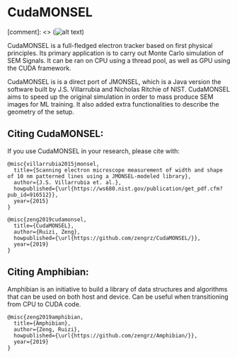 # CudaMONSEL
[comment]: <> (![alt text](https://raw.githubusercontent.com/username/projectname/branch/path/to/img.png))

CudaMONSEL is a full-fledged electron tracker based on first physical principles. Its primary application is to carry out Monte Carlo simulation of SEM Signals. It can be ran on CPU using a thread pool, as well as GPU using the CUDA framework.

CudaMONSEL is is a direct port of JMONSEL, which is a Java version the software built by J.S. Villarrubia and Nicholas Ritchie of NIST. CudaMONSEL aims to speed up the original simulation in order to mass produce SEM images for ML training. It also added extra functionalities to describe the geometry of the setup.

## Citing CudaMONSEL:

If you use CudaMONSEL in your research, please cite with:
```
@misc{villarrubia2015jmonsel,
  title={Scanning electron microscope measurement of width and shape of 10 nm patterned lines using a JMONSEL-modeled library},
  author={J.S. Villarrubia et. al.},
  howpublished={\url{https://ws680.nist.gov/publication/get_pdf.cfm?pub_id=916512}},
  year={2015}
}

@misc{zeng2019cudamonsel,
  title={CudaMONSEL},
  author={Ruizi, Zeng},
  howpublished={\url{https://github.com/zengrz/CudaMONSEL/}},
  year={2019}
}
```
## Citing Amphibian:
Amphibian is an initiative to build a library of data structures and algorithms that can be used on both host and device. Can be useful when transitioning from CPU to CUDA code.

```
@misc{zeng2019amphibian,
  title={Amphibian},
  author={Zeng, Ruizi},
  howpublished={\url{https://github.com/zengrz/Amphibian/}},
  year={2019}
}
```
